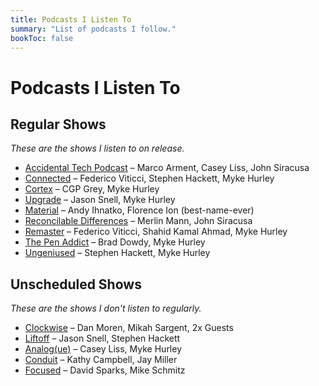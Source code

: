 ```yaml
---
title: Podcasts I Listen To
summary: "List of podcasts I follow."
bookToc: false
---
```


# Podcasts I Listen To

## Regular Shows
*These are the shows I listen to on release.*

- [Accidental Tech Podcast](https://atp.fm/) – Marco Arment, Casey Liss, John Siracusa
- [Connected](https://www.relay.fm/connected) – Federico Viticci, Stephen Hackett, Myke Hurley
- [Cortex](https://www.relay.fm/cortex) – CGP Grey, Myke Hurley
- [Upgrade](https://www.relay.fm/upgrade) – Jason Snell, Myke Hurley
- [Material](https://www.relay.fm/material) – Andy Ihnatko, Florence Ion (best-name-ever)
- [Reconcilable Differences](https://www.relay.fm/rd) – Merlin Mann, John Siracusa
- [Remaster](https://www.relay.fm/remaster) – Federico Viticci, Shahid Kamal Ahmad, Myke Hurley
- [The Pen Addict](https://www.relay.fm/penaddict) – Brad Dowdy, Myke Hurley
- [Ungeniused](https://www.relay.fm/ungeniused) – Stephen Hackett, Myke Hurley

## Unscheduled Shows
*These are the shows I don't listen to regularly.*

- [Clockwise](https://www.relay.fm/clockwise) – Dan Moren, Mikah Sargent, 2x Guests
- [Liftoff](https://www.relay.fm/liftoff) – Jason Snell, Stephen Hackett
- [Analog(ue)](https://www.relay.fm/analogue) – Casey Liss, Myke Hurley
- [Conduit](https://www.relay.fm/conduit) – Kathy Campbell, Jay Miller
- [Focused](https://www.relay.fm/focused) – David Sparks, Mike Schmitz